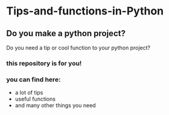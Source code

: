 # Tips-and-functions-in-Python
## Do you make a python project?
Do you need a tip or cool function to your python project?
### this repository is for you!
### you can find here:
- a lot of tips 
- useful functions
- and many other things you need
